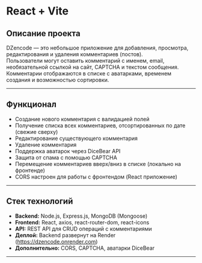 # React + Vite

## Описание проекта

DZencode — это небольшое приложение для добавления, просмотра, редактирования и удаления комментариев (постов).  
Пользователи могут оставить комментарий с именем, email, необязательной ссылкой на сайт, CAPTCHA и текстом сообщения.  
Комментарии отображаются в списке с аватарками, временем создания и возможностью сортировки.

---

## Функционал

- Создание нового комментария с валидацией полей
- Получение списка всех комментариев, отсортированных по дате (свежие сверху)
- Редактирование существующего комментария
- Удаление комментария
- Поддержка аватарок через DiceBear API
- Защита от спама с помощью CAPTCHA
- Перемещение комментариев вверх/вниз в списке (локально на фронтенде)
- CORS настроен для работы с фронтендом (React приложение)

---

## Стек технологий

- **Backend:** Node.js, Express.js, MongoDB (Mongoose)  
- **Frontend:** React, axios, react-router-dom, react-icons  
- **API:** REST API для CRUD операций с комментариями  
- **Деплой:** Backend развернут на Render (https://dzencode.onrender.com)  
- **Дополнительно:** CORS, CAPTCHA, аватарки DiceBear

---
